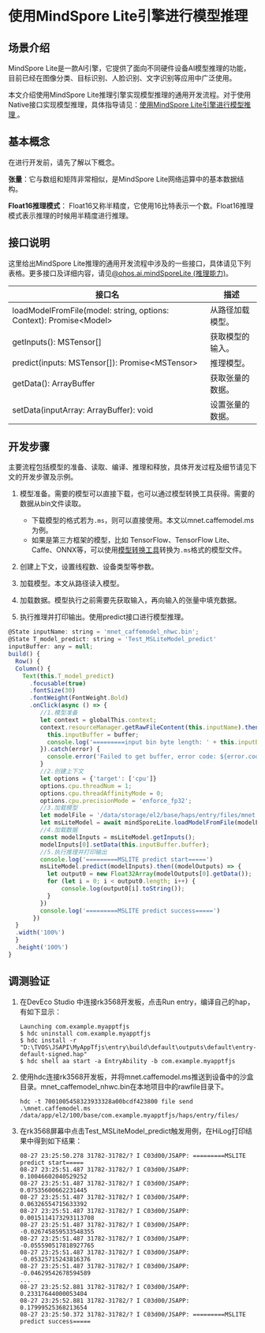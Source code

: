 # 使用MindSpore Lite引擎进行模型推理

## 场景介绍

MindSpore Lite是一款AI引擎，它提供了面向不同硬件设备AI模型推理的功能，目前已经在图像分类、目标识别、人脸识别、文字识别等应用中广泛使用。

本文介绍使用MindSpore Lite推理引擎实现模型推理的通用开发流程。对于使用Native接口实现模型推理，具体指导请见：[使用MindSpore Lite引擎进行模型推理 ](../napi/mindspore-lite-guidelines.md)。

## 基本概念

在进行开发前，请先了解以下概念。

**张量**：它与数组和矩阵非常相似，是MindSpore Lite网络运算中的基本数据结构。

**Float16推理模式**：  Float16又称半精度，它使用16比特表示一个数。Float16推理模式表示推理的时候用半精度进行推理。 

## 接口说明
这里给出MindSpore Lite推理的通用开发流程中涉及的一些接口，具体请见下列表格。更多接口及详细内容，请见[@ohos.ai.mindSporeLite (推理能力)](../reference/apis/js-apis-mindSporeLite.md)。

| 接口名        | 描述        |
| ------------------ | ----------------- |
|loadModelFromFile(model: string, options: Context): Promise&lt;Model&gt;|从路径加载模型。|
|getInputs(): MSTensor[]|获取模型的输入。|
|predict(inputs: MSTensor[]): Promise&lt;MSTensor&gt;|推理模型。|
| getData(): ArrayBuffer                 | 获取张量的数据。 |
| setData(inputArray: ArrayBuffer): void | 设置张量的数据。 |

## 开发步骤

主要流程包括模型的准备、读取、编译、推理和释放，具体开发过程及细节请见下文的开发步骤及示例。

1. 模型准备。需要的模型可以直接下载，也可以通过模型转换工具获得。需要的数据从bin文件读取。

   - 下载模型的格式若为`.ms`，则可以直接使用。本文以mnet.caffemodel.ms为例。
   - 如果是第三方框架的模型，比如 TensorFlow、TensorFlow Lite、Caffe、ONNX等，可以使用[模型转换工具](https://www.mindspore.cn/lite/docs/zh-CN/r2.0/use/downloads.html#1-8-1)转换为`.ms`格式的模型文件。
2. 创建上下文，设置线程数、设备类型等参数。
3. 加载模型。本文从路径读入模型。
4. 加载数据。模型执行之前需要先获取输入，再向输入的张量中填充数据。
5. 执行推理并打印输出。使用predict接口进行模型推理。
```js
@State inputName: string = 'mnet_caffemodel_nhwc.bin';
@State T_model_predict: string = 'Test_MSLiteModel_predict'
inputBuffer: any = null;
build() {
  Row() {
  Column() {
    Text(this.T_model_predict)
      .focusable(true)
      .fontSize(30)
      .fontWeight(FontWeight.Bold)
      .onClick(async () => {
         //1.模型准备
         let context = globalThis.context;
         context.resourceManager.getRawFileContent(this.inputName).then((error,buffer) => {
           this.inputBuffer = buffer;
           console.log('=========input bin byte length: ' + this.inputBuffer.byteLength)
         }).catch(error) {
           console.error('Failed to get buffer, error code: ${error.code},message:${error.message}.');
         }
         //2.创建上下文
         let options = {'target': ['cpu']}
         options.cpu.threadNum = 1;
         options.cpu.threadAffinityMode = 0;
         options.cpu.precisionMode = 'enforce_fp32';
         //3.加载模型
         let modelFile = '/data/storage/el2/base/haps/entry/files/mnet.caffemodel.ms';
         let msLiteModel = await mindSporeLite.loadModelFromFile(modelFile);
         //4.加载数据
         const modelInputs = msLiteModel.getInputs();
         modelInputs[0].setData(this.inputBuffer.buffer);
         //5.执行推理并打印输出
         console.log('=========MSLITE predict start=====')
         msLiteModel.predict(modelInputs).then((modelOutputs) => {
           let output0 = new Float32Array(modelOutputs[0].getData());
           for (let i = 0; i < output0.length; i++) {
               console.log(output0[i].toString());
           }
         })
         console.log('=========MSLITE predict success=====')
       })
  }
  .width('100%')
  }
  .height('100%')
}
```

## 调测验证

1. 在DevEco Studio 中连接rk3568开发板，点击Run entry，编译自己的hap，有如下显示：

   ```shell
   Launching com.example.myapptfjs
   $ hdc uninstall com.example.myapptfjs
   $ hdc install -r "D:\TVOS\JSAPI\MyAppTfjs\entry\build\default\outputs\default\entry-default-signed.hap"
   $ hdc shell aa start -a EntryAbility -b com.example.myapptfjs
   ```

2. 使用hdc连接rk3568开发板，并将mnet.caffemodel.ms推送到设备中的沙盒目录。mnet_caffemodel_nhwc.bin在本地项目中的rawfile目录下。

   ```shell
   hdc -t 7001005458323933328a00bcdf423800 file send .\mnet.caffemodel.ms /data/app/el2/100/base/com.example.myapptfjs/haps/entry/files/
   ```
3. 在rk3568屏幕中点击Test_MSLiteModel_predict触发用例，在HiLog打印结果中得到如下结果：

   ```shell                                        
   08-27 23:25:50.278 31782-31782/? I C03d00/JSAPP: =========MSLITE predict start=====
   08-27 23:25:51.487 31782-31782/? I C03d00/JSAPP: 0.10046602040529252
   08-27 23:25:51.487 31782-31782/? I C03d00/JSAPP: 0.07535600662231445
   08-27 23:25:51.487 31782-31782/? I C03d00/JSAPP: 0.06326554715633392
   08-27 23:25:51.487 31782-31782/? I C03d00/JSAPP: 0.0015114173293113708
   08-27 23:25:51.487 31782-31782/? I C03d00/JSAPP: -0.026745859533548355
   08-27 23:25:51.487 31782-31782/? I C03d00/JSAPP: -0.055590517818927765
   08-27 23:25:51.487 31782-31782/? I C03d00/JSAPP: -0.05325715243816376
   08-27 23:25:51.487 31782-31782/? I C03d00/JSAPP: -0.04629542678594589
   ...
   08-27 23:25:52.881 31782-31782/? I C03d00/JSAPP: 0.23317644000053404
   08-27 23:25:52.881 31782-31782/? I C03d00/JSAPP: 0.17999525368213654
   08-27 23:25:50.372 31782-31782/? I C03d00/JSAPP: =========MSLITE predict success=====
   ```
